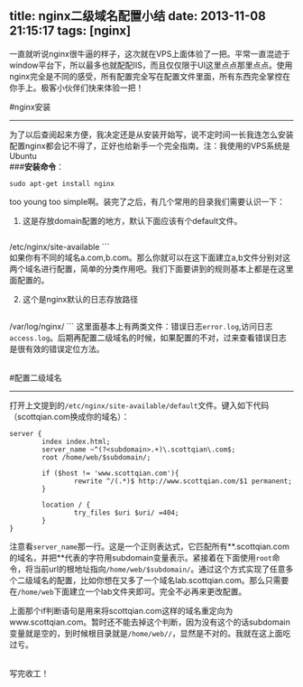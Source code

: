 title: nginx二级域名配置小结
date: 2013-11-08 21:15:17
tags: [nginx]
---

一直就听说nginx很牛逼的样子，这次就在VPS上面体验了一把。平常一直混迹于window平台下，所以最多也就配配IIS，而且仅仅限于UI这里点点那里点点。使用nginx完全是不同的感受，所有配置完全写在配置文件里面，所有东西完全掌控在你手上。极客小伙伴们快来体验一把！

<!--more-->

#nginx安装

----------

为了以后查阅起来方便，我决定还是从安装开始写，说不定时间一长我连怎么安装配置nginx都会记不得了，正好也给新手一个完全指南。注：我使用的VPS系统是Ubuntu  
###**安装命令**：
```
sudo apt-get install nginx
```
too young too simple啊。装完了之后，有几个常用的目录我们需要认识一下：  

1. 这是存放domain配置的地方，默认下面应该有个default文件。
	```
/etc/nginx/site-available
	```  
	如果你有不同的域名a.com,b.com。那么你就可以在这下面建立a,b文件分别对这两个域名进行配置，简单的分类作用吧。我们下面要讲到的规则基本上都是在这里面配置的。

2. 这个是nginx默认的日志存放路径
	```
/var/log/nginx/
	```
	这里面基本上有两类文件：错误日志`error.log`,访问日志`access.log`。后期再配置二级域名的时候，如果配置的不对，过来查看错误日志是很有效的错误定位方法。


<br/>
#配置二级域名

----------

打开上文提到的`/etc/nginx/site-available/default`文件。键入如下代码（scottqian.com换成你的域名）：
```
server {
        index index.html;
        server_name ~^(?<subdomain>.+)\.scottqian\.com$;
        root /home/web/$subdomain/;

        if ($host != 'www.scottqian.com'){
                rewrite ^/(.*)$ http://www.scottqian.com/$1 permanent;
        }

        location / {
                try_files $uri $uri/ =404;
        }
}

```  

注意看`server_name`那一行。这是一个正则表达式，它匹配所有**.scottqian.com的域名，并把**代表的字符用subdomain变量表示。紧接着在下面使用`root`命令，将当前url的根地址指向`/home/web/$subdomain/`。通过这个方式实现了任意多个二级域名的配置，比如你想在又多了一个域名lab.scottqian.com。那么只需要在`/home/web`下面建立一个lab文件夹即可。完全不必再来更改配置。  

上面那个if判断语句是用来将scottqian.com这样的域名重定向为www.scottqian.com。暂时还不能去掉这个判断，因为没有这个的话subdomain变量就是空的，到时候根目录就是`/home/web//`，显然是不对的。我就在这上面吃过亏。

<br/>
写完收工！



